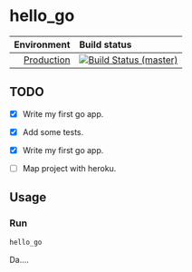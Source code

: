# hello_go

Environment                                           | Build status
----------------------------------------------------: | :-------------------------------------------------------------
[Production](https://todo.herokuapp.com/)     | [![Build Status (master)](https://travis-ci.org/henrikadler/hello_go.svg)](https://travis-ci.org/henrikadler/hello_go)

## TODO
 - [x] Write my first go app.
 - [x] Add some tests.
 - [x] Write my first go app.
 - [ ] Map project with heroku.


## Usage

### Run

```bash
hello_go
```

Da....
